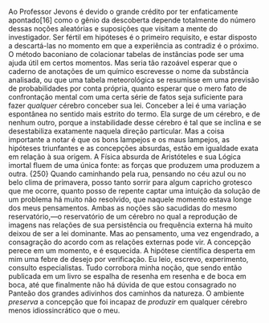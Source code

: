 Ao Professor Jevons é devido o grande crédito por ter enfaticamente apontado[16] como o gênio da descoberta depende totalmente do número dessas noções aleatórias e suposições que visitam a mente do investigador. Ser fértil em hipóteses é o primeiro requisito, e estar disposto a descartá-las no momento em que a experiência as contradiz é o próximo. O método baconiano de colacionar tabelas de instâncias pode ser uma ajuda útil em certos momentos. Mas seria tão razoável esperar que o caderno de anotações de um químico escrevesse o nome da substância analisada, ou que uma tabela meteorológica se resumisse em uma previsão de probabilidades por conta própria, quanto esperar que o mero fato de confrontação mental com uma certa série de fatos seja suficiente para fazer _qualquer_ cérebro conceber sua lei. Conceber a lei é uma variação espontânea no sentido mais estrito do termo. Ela surge de um cérebro, e de nenhum outro, porque a instabilidade desse cérebro é tal que se inclina e se desestabiliza exatamente naquela direção particular. Mas a coisa importante a notar é que os bons lampejos e os maus lampejos, as hipóteses triunfantes e as concepções absurdas, estão em igualdade exata em relação à sua origem. A Física absurda de Aristóteles e sua Lógica imortal fluem de uma única fonte: as forças que produzem uma produzem a outra. {250} Quando caminhando pela rua, pensando no céu azul ou no belo clima de primavera, posso tanto sorrir para algum capricho grotesco que me ocorre, quanto posso de repente captar uma intuição da solução de um problema há muito não resolvido, que naquele momento estava longe dos meus pensamentos. Ambas as noções são sacudidas do mesmo reservatório,—o reservatório de um cérebro no qual a reprodução de imagens nas relações de sua persistência ou frequência externa há muito deixou de ser a lei dominante. Mas ao pensamento, uma vez engendrado, a consagração do acordo com as relações externas pode vir. A concepção perece em um momento, e é esquecida. A hipótese científica desperta em mim uma febre de desejo por verificação. Eu leio, escrevo, experimento, consulto especialistas. Tudo corrobora minha noção, que sendo então publicada em um livro se espalha de resenha em resenha e de boca em boca, até que finalmente não há dúvida de que estou consagrado no Panteão dos grandes adivinhos dos caminhos da natureza. O ambiente _preserva_ a concepção que foi incapaz de _produzir_ em qualquer cérebro menos idiossincrático que o meu.